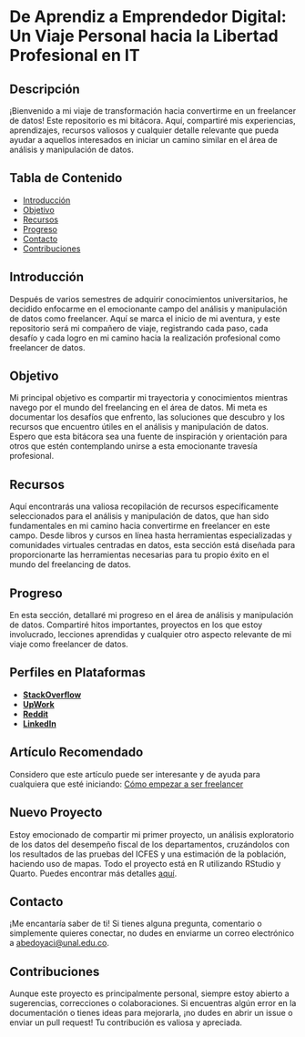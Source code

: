 # De Aprendiz a Emprendedor Digital: Un Viaje Personal hacia la Libertad Profesional en IT

## Descripción

¡Bienvenido a mi viaje de transformación hacia convertirme en un freelancer de datos! Este repositorio es mi bitácora. Aquí, compartiré mis experiencias, aprendizajes, recursos valiosos y cualquier detalle relevante que pueda ayudar a aquellos interesados en iniciar un camino similar en el área de análisis y manipulación de datos.

## Tabla de Contenido

- [Introducción](#introducción)
- [Objetivo](#objetivo)
- [Recursos](#recursos)
- [Progreso](#progreso)
- [Contacto](#contacto)
- [Contribuciones](#contribuciones)

## Introducción

Después de varios semestres de adquirir conocimientos universitarios, he decidido enfocarme en el emocionante campo del análisis y manipulación de datos como freelancer. Aquí se marca el inicio de mi aventura, y este repositorio será mi compañero de viaje, registrando cada paso, cada desafío y cada logro en mi camino hacia la realización profesional como freelancer de datos.

## Objetivo

Mi principal objetivo es compartir mi trayectoria y conocimientos mientras navego por el mundo del freelancing en el área de datos. Mi meta es documentar los desafíos que enfrento, las soluciones que descubro y los recursos que encuentro útiles en el análisis y manipulación de datos. Espero que esta bitácora sea una fuente de inspiración y orientación para otros que estén contemplando unirse a esta emocionante travesía profesional.

## Recursos

Aquí encontrarás una valiosa recopilación de recursos específicamente seleccionados para el análisis y manipulación de datos, que han sido fundamentales en mi camino hacia convertirme en freelancer en este campo. Desde libros y cursos en línea hasta herramientas especializadas y comunidades virtuales centradas en datos, esta sección está diseñada para proporcionarte las herramientas necesarias para tu propio éxito en el mundo del freelancing de datos.

## Progreso

En esta sección, detallaré mi progreso en el área de análisis y manipulación de datos. Compartiré hitos importantes, proyectos en los que estoy involucrado, lecciones aprendidas y cualquier otro aspecto relevante de mi viaje como freelancer de datos.

## Perfiles en Plataformas

- [**StackOverflow**](https://stackoverflow.com/users/24114620/anderson-bedoya-ciro)
- [**UpWork**](https://www.upwork.com/freelancers/~017adf9fda4a06cf8a)
- [**Reddit**](https://www.reddit.com/user/BluessyJazz/)
- [**LinkedIn**](https://www.linkedin.com/in/anderson-bedoya-ciro-9abb1724a)

## Artículo Recomendado

Considero que este artículo puede ser interesante y de ayuda para cualquiera que esté iniciando: [Cómo empezar a ser freelancer](https://www.freecodecamp.org/news/how-to-start-freelancing/)

## Nuevo Proyecto

Estoy emocionado de compartir mi primer proyecto, un análisis exploratorio de los datos del desempeño fiscal de los departamentos, cruzándolos con los resultados de las pruebas del ICFES y una estimación de la población, haciendo uso de mapas. Todo el proyecto está en R utilizando RStudio y Quarto. Puedes encontrar más detalles [aquí](https://github.com/BluessyJazz/ppi_pl_BEDOYAa/blob/main/Eficiencia-Desempe%C3%B1o-Fiscal_ICFES_Poblacion.html).

## Contacto

¡Me encantaría saber de ti! Si tienes alguna pregunta, comentario o simplemente quieres conectar, no dudes en enviarme un correo electrónico a [abedoyaci@unal.edu.co](mailto:abedoyaci@unal.edu.co).

## Contribuciones

Aunque este proyecto es principalmente personal, siempre estoy abierto a sugerencias, correcciones o colaboraciones. Si encuentras algún error en la documentación o tienes ideas para mejorarla, ¡no dudes en abrir un issue o enviar un pull request! Tu contribución es valiosa y apreciada.
